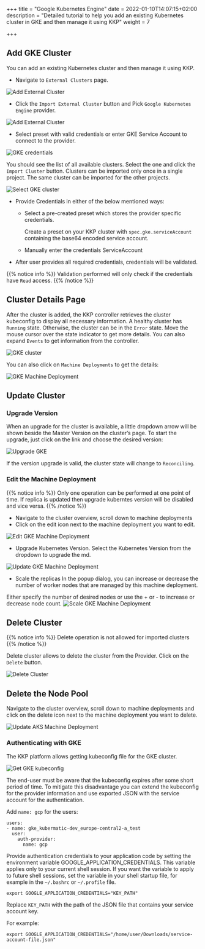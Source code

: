 +++
title = "Google Kubernetes Engine"
date = 2022-01-10T14:07:15+02:00
description = "Detailed tutorial to help you add an existing Kubernetes cluster in GKE and then manage it using KKP"
weight = 7

+++

## Add GKE Cluster

You can add an existing Kubernetes cluster and then manage it using KKP. 

- Navigate to `External Clusters` page.

![Add External Cluster](/img/kubermatic/master/tutorials/external_clusters/external_cluster_page.png "Add External Cluster")

- Click the `Import External Cluster` button and Pick `Google Kubernetes Engine` provider.

![Add External Cluster](/img/kubermatic/master/tutorials/external_clusters/connect.png "Select Provider")

- Select preset with valid credentials or enter GKE Service Account to connect to the provider.

![GKE credentials](/img/kubermatic/master/tutorials/external_clusters/gke_credentials.png "GKE credentials")

You should see the list of all available clusters. Select the one and click the `Import Cluster` button.
Clusters can be imported only once in a single project. The same cluster can be imported for the other projects.

![Select GKE cluster](/img/kubermatic/master/tutorials/external_clusters/select_gke_cluster.png "Select GKE cluster")

- Provide Credentials in either of the below mentioned ways:
    - Select a pre-created preset which stores the provider specific credentials.

      Create a preset on your KKP cluster with `spec.gke.serviceAccount` containing the base64 encoded service account.

    - Manually enter the credentials ServiceAccount

- After user provides all required credentials, credentials will be validated.

{{% notice info %}}
Validation performed will only check if the credentials have `Read` access.
{{% /notice %}}

## Cluster Details Page

After the cluster is added, the KKP controller retrieves the cluster kubeconfig to display all necessary information. A healthy cluster has `Running` state. Otherwise, the cluster can be in the `Error` state. Move the mouse cursor over the
state indicator to get more details. You can also expand `Events` to get information from the controller.

![GKE cluster](/img/kubermatic/master/tutorials/external_clusters/gke_details.png "GKE cluster")

You can also click on `Machine Deployments` to get the details:

![GKE Machine Deployment](/img/kubermatic/master/tutorials/external_clusters/gke_machine_deployments.png "GKE Machine Deployment")

## Update Cluster

### Upgrade Version

When an upgrade for the cluster is available, a little dropdown arrow will be shown beside the Master Version on the cluster’s page.
To start the upgrade, just click on the link and choose the desired version:

![Upgrade GKE](/img/kubermatic/master/tutorials/external_clusters/upgrade_gke.png "Upgrade GKE")

If the version upgrade is valid, the cluster state will change to `Reconciling`.

### Edit the Machine Deployment

{{% notice info %}}
Only one operation can be performed at one point of time. If replica is updated then upgrade kuberntes version will be disabled and vice versa.
{{% /notice %}}

- Navigate to the cluster overview, scroll down to machine deployments 
- Click on the edit icon next to the machine deployment you want to edit.

![Edit GKE Machine Deployment](/img/kubermatic/master/tutorials/external_clusters/edit_gke_md.png "Edit GKE Machine Deployment")

- Upgrade Kubernetes Version. Select the Kubernetes Version from the dropdown to upgrade the md.

![Update GKE Machine Deployment](/img/kubermatic/master/tutorials/external_clusters/upgrade_gke_md.png "Update GKE Machine Deployment")

- Scale the replicas In the popup dialog, you can increase or decrease the number of worker nodes that are managed by this machine deployment.

Either specify the number of desired nodes or use the + or - to increase or decrease node count.
![Scale GKE Machine Deployment](/img/kubermatic/master/tutorials/external_clusters/scale_gke_md.png "Scale GKE Machine Deployment")

## Delete Cluster

{{% notice info %}}
Delete operation is not allowed for imported clusters
{{% /notice %}}

Delete cluster allows to delete the cluster from the Provider. Click on the `Delete` button.

![Delete Cluster](/img/kubermatic/master/tutorials/external_clusters/eks_disconnect_button.png
 "Delete Cluster")

## Delete the Node Pool

Navigate to the cluster overview, scroll down to machine deployments and click on the delete icon next to the machine deployment you want to delete.

![Update AKS Machine Deployment](/img/kubermatic/master/tutorials/external_clusters/delete_md.png "Delete AKS Machine Deployment")

### Authenticating with GKE

The KKP platform allows getting kubeconfig file for the GKE cluster. 

![Get GKE kubeconfig](/img/kubermatic/master/tutorials/external_clusters/gke_kubeconfig.png "Get cluster kubeconfig")


The end-user must be aware that the kubeconfig expires after some short period of time. To mitigate this disadvantage you
can extend the kubeconfig for the provider information and use exported JSON with the service account for the authentication.


Add `name: gcp` for the users:

```
users:
- name: gke_kubermatic-dev_europe-central2-a_test
  user:
    auth-provider:
      name: gcp
```
Provide authentication credentials to your application code by setting the environment variable GOOGLE_APPLICATION_CREDENTIALS.
This variable applies only to your current shell session. If you want the variable to apply to future shell sessions,
set the variable in your shell startup file, for example in the `~/.bashrc` or `~/.profile` file.

```
export GOOGLE_APPLICATION_CREDENTIALS="KEY_PATH"
```

Replace `KEY_PATH` with the path of the JSON file that contains your service account key.

For example:

```
export GOOGLE_APPLICATION_CREDENTIALS="/home/user/Downloads/service-account-file.json"
```
